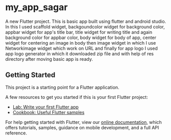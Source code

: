 # my_app_sagar

A new Flutter project. This is basic app built using flutter and android studio.
In this I used scaffold widget, backgoundcolor widget for background color, appbar widget for app's title bar, title widget for writing title and again background color for appbar color, body widget for body of app, center widget for centering an image in body then image widget in which I use Networkimage widget which work on URL and finally for app logo I used app logo generator in which it downloaded zip file and with help of res directory after moving basic app is ready.   

## Getting Started

This project is a starting point for a Flutter application.

A few resources to get you started if this is your first Flutter project:

- [Lab: Write your first Flutter app](https://flutter.dev/docs/get-started/codelab)
- [Cookbook: Useful Flutter samples](https://flutter.dev/docs/cookbook)

For help getting started with Flutter, view our
[online documentation](https://flutter.dev/docs), which offers tutorials,
samples, guidance on mobile development, and a full API reference.
